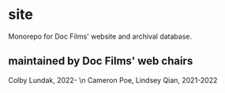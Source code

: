 # site
Monorepo for Doc Films' website and archival database.

## maintained by Doc Films' web chairs
Colby Lundak, 2022- \n
Cameron Poe, Lindsey Qian, 2021-2022
